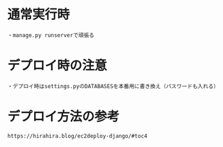 # 通常実行時
```
・manage.py runserverで頑張る
```

# デプロイ時の注意
```
・デプロイ時はsettings.pyのDATABASESを本番用に書き換え（パスワードも入れる）
```

# デプロイ方法の参考
```
https://hirahira.blog/ec2deploy-django/#toc4
```